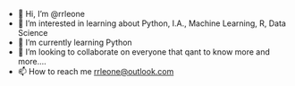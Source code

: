 - 👋 Hi, I’m @rrleone
- 👀 I’m interested in learning about Python, I.A., Machine Learning, R, Data Science
- 🌱 I’m currently learning Python
- 💞️ I’m looking to collaborate on everyone that qant to know more and more....
- 📫 How to reach me rrleone@outlook.com

<!---
rrleone/rrleone is a ✨ special ✨ repository because its `README.md` (this file) appears on your GitHub profile.
You can click the Preview link to take a look at your changes.
--->
